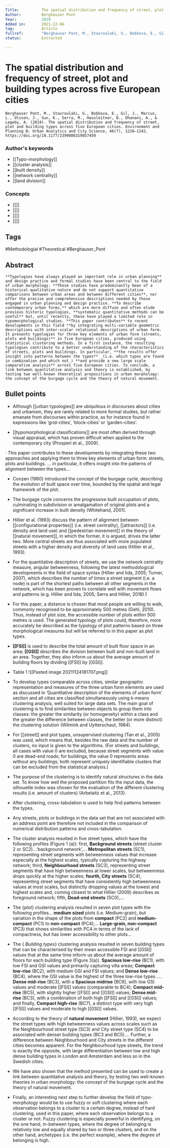 ```yaml
---
Title: 			The spatial distribution and frequency of street, plot and building types across five European cities
Author:			Berghauser Pont
Year:			2019
Added in:		2021-12-06
tag:			Article
fullref: 		"Berghauser Pont, M., Stavroulaki, G., Bobkova, E., Gil, J., Marcus, L., Olsson, J., Sun, K., Serra, M., Hausleitner, B., Dhanani, A., & Legeby, A. (2019). The spatial distribution and frequency of street, plot and building types across five European cities. Environment and Planning B: Urban Analytics and City Science, 46(7), 1226–1242. https://doi.org/10.1177/2399808319857450"
status:			Extracted

---
```


# The spatial distribution and frequency of street, plot and building types across five European cities 
```ad-quote
Berghauser Pont, M., Stavroulaki, G., Bobkova, E., Gil, J., Marcus, L., Olsson, J., Sun, K., Serra, M., Hausleitner, B., Dhanani, A., & Legeby, A. (2019). The spatial distribution and frequency of street, plot and building types across five European cities. Environment and Planning B: Urban Analytics and City Science, 46(7), 1226–1242. https://doi.org/10.1177/2399808319857450
```
### Author's keywords
 - [[Typo-morphology]]
 - [[cluster analysis]]
 - [[built density]]
 - [[network centrality]]
 - [[land division]]

### Concepts
- [[]]
- [[]]
- [[]]
- [[]]
## Tags
#Methodologial #Theoretical #Berghauser_Pont

## Abstract
```ad-abstract
**Typologies have always played an important role in urban planning** and design practice and formal studies have been central to the field of urban morphology. **These studies have predominantly been of a historical-qualitative nature and do not support quantitative comparisons between urban areas and between different cities**, nor offer the precise and comprehensive descriptions needed by those engaged in urban planning and design practice. **To describe contemporary urban forms,** which are more diffuse and often elude previous historic typologies, **systematic quantitative methods can be useful** but, until recently, these have played a limited role in typomorphological studies. **This paper contributes** to recent developments in this field **by integrating multi-variable geometric descriptions with inter-scalar relational descriptions of urban form. It presents typologies for three key elements of urban form (streets, plots and buildings)** in five European cities, produced using statistical clustering methods. In a first instance, the resulting typologies contribute to a better understanding of the characteristics of streets, plots and buildings. In particular, **the results offer insight into patterns between the types** _(i.e. which types are found in combination and which not_) **and provide a new large scale comparative analysis** across five European cities. To conclude, a link between quantitative analysis and theory is established, by testing two well-known theoretical propositions in urban morphology: the concept of the burgage cycle and the theory of natural movement.
```

## Bullet points
- Although [[urban typologies]] are ubiquitous in discourses about cities and urbanism, they are rarely related to more formal studies, but rather emanate from discourses within practice, as for instance found in expressions like ‘grid-cities’, ‘block-cities’ or ‘garden-cities’.

- [[typomorphological classifications]] are most often derived through visual appraisal, which has proven difficult when applied to the contemporary city (Prosperi et al., 2009).

· This paper contributes to these developments by integrating these two approaches and applying them to three key elements of urban form: streets, plots and buildings. ... in particular, it offers insight into the patterns of alignment between the types…

- Conzen (1960) introduced the concept of the burgage cycle, describing the evolution of built space over time, bounded by the spatial and legal framework of the plot.

- The burgage cycle concerns the progressive built occupation of plots, culminating in subdivision or amalgamation of original plots and a significant increase in built density (Whitehand, 2001).

- Hillier et al. (1993) discuss the pattern of alignment between [[configurational properties]] (i.e. street centrality), [[attractors]] (i.e. density and land use) and [[pedestrian movement]] in the theory of [[natural movement]], in which the former, it is argued, drives the latter two. More central streets are thus associated with more populated streets with a higher density and diversity of land uses (Hillier et al., 1993).

- For the quantitative description of streets, we use the network centrality measure, angular betweenness, following the latest methodological developments in the field of space syntax (Hillier and Iida, 2005; Turner, 2007), which describes the number of times a street segment (i.e. a node) is part of the shortest paths between all other segments in the network, which has been proven to correlate well with movement flows and patterns (e.g. Hillier and Iida, 2005; Serra and Hillier, 2018).1

- For this paper, a distance is chosen that most people are willing to walk, commonly recognised to be approximately 500 metres (Gehl, 2010). Thus, instead of plot size, the accessible number of plots within 500 metres is used. The generated typology of plots could, therefore, more accurately be described as the typology of plot patterns based on three morphological measures but will be referred to in this paper as plot types.

- **[[FSI]]** is used to describe the total amount of built floor space in an area; **[[GSI]]** describes the division between built and non-built land in an area. Together, they also inform us about the average amount of building floors by dividing [[FSI]] by [[GSI]].

- Table 1 
 ![[Pasted image 20211124181707.png]]
 
 - To develop types comparable across cities, similar geographic representation and measures of the three urban form elements are used as discussed in ‘Quantitative description of the elements of urban form’ section and all cities are classified simultaneously using k-means clustering analysis, well suited for large data sets. The main goal of clustering is to find similarities between objects to group them into classes: the greater the similarity (or homogeneity) within a class and the greater the difference between classes, the better (or more distinct) the clustering solution (Wilmink and Uytterschaut, 1984).

- For [[street]] and plot types, unsupervised clustering (Tan et al., 2005) was used, which means that, besides the raw data and the number of clusters, no input is given to the algorithms. (For streets and buildings, all cases with value 0 are excluded, because street segments with value 0 are dead-end roads; for buildings, the value 0 represents areas without any buildings; both represent uniquely identifiable clusters that can be excluded from the statistical analysis.)

- The purpose of the clustering is to identify natural structures in the data set. To know how well the proposed partition fits the input data, the silhouette index was chosen for the evaluation of the different clustering results (i.e. amount of clusters) (Arbelaitz et al., 2013).

- After clustering, cross-tabulation is used to help find patterns between the types.

- Any streets, plots or buildings in the data set that are not associated with an address point are therefore not included in the comparison of numerical distribution patterns and cross-tabulation.

- The cluster analysis resulted in five street types, which have the following profiles (Figure 1 (a)): first, **Background streets** (street cluster 2 or SC2)…‘background network’,… **Metropolitan streets** (SC1), representing street segments with betweenness values that increase especially at the highest scales, typically capturing the highway network; third, **Neighbourhood streets** (SC3), representing street segments that have high betweenness at lower scales, but betweenness drops quickly at the higher scales; **fourth, City streets** (SC4), representing street segments that have consistently high betweenness values at most scales, but distinctly dropping values at the lowest and highest scales and, coming closest to what Hillier (2009) describes as foreground network; fifth, **Dead-end streets** (SC0),…

- The {_plot_} clustering analysis resulted in seven plot types with the following profiles… **medium sized** plots (i.e. Medium-grain), but variation in the shape of the plots from **compact** (PC2) and **medium-compact** (PC1) to **non-compact** (PC4);… **Large-grain, non-compact** (PC3) that shows similarities with PC4 in terms of the lack of compactness, but has lower accessibility to other plots…

- The { _Building types_} clustering analysis resulted in seven building types that can be characterised by their mean accessible FSI and [[GSI]] values that at the same time inform us about the average amount of floors for each building type (Figure 3(a)). **Spacious low-rise** (BC1), with low FSI and GSI values and primarily capturing villa areas; **Compact low-rise** (BC2), with medium GSI and FSI values; and **Dense low-rise** (BC4), where the GSI value is the highest of the three low-rise types …. **Dense mid-rise** (BC3), with a **Spacious midrise** (BC6), with low GSI values and moderate [[FSI]] values (comparable to BC4); **Compact mid-rise** (BC5), with slightly higher [[FSI]] and [[GSI]] values; **Dense mid-rise** (BC3), with a combination of both high [[FSI]] and [[GSI]] values; and finally, **Compact high-rise** (BC7), a distinct type with very high [[FSI]] values and moderate to high [[GSI]] values.

- According to the theory of **natural movement** (Hillier, 1993), we expect the street types with high betweenness values across scales such as the Neighbourhood street type (SC3) and City street type (SC4) to be associated with denser building types (BC3 and BC5)…. Further, a difference between Neighbourhood and City streets in the different cities becomes apparent. For the Neighbourhood type streets, the trend is exactly the opposite, with large differentiation between low and high dense building types in London and Amsterdam and less so in the Swedish cities.

- We have also shown that the method presented can be used to create a link between quantitative analysis and theory, by testing two well-known theories in urban morphology: the concept of the burgage cycle and the theory of natural movement.

- Finally, an interesting next step to further develop the field of typo-morphology would be to use fuzzy or soft clustering where each observation belongs to a cluster to a certain degree, instead of hard clustering, used in this paper, where each observation belongs to a cluster or not. Fuzzy clustering is especially powerful in identifying, on the one hand, in-between types, where the degree of belonging is relatively low and equally shared by two or three clusters, and on the other hand, archetypes (i.e. the perfect example), where the degree of belonging is high.
